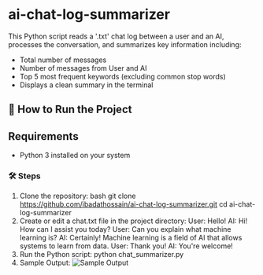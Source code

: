 # ai-chat-log-summarizer
This Python script reads a '.txt' chat log between a user and an AI, processes the conversation, and summarizes key information including:
- Total number of messages
- Number of messages from User and AI
- Top 5 most frequent keywords (excluding common stop words)
- Displays a clean summary in the terminal
  
## 🚀 How to Run the Project

## Requirements
- Python 3 installed on your system

### 🛠️ Steps
1. Clone the repository:
 bash
 git clone https://github.com/ibadathossain/ai-chat-log-summarizer.git
 cd ai-chat-log-summarizer
2. Create or edit a chat.txt file in the project directory:
 User: Hello!
 AI: Hi! How can I assist you today?
 User: Can you explain what machine learning is?
 AI: Certainly! Machine learning is a field of AI that allows systems to learn from data.
 User: Thank you!
 AI: You're welcome!
3. Run the Python script:
   python chat_summarizer.py
4. Sample Output:
   ![Sample Output](screenshot.png)


